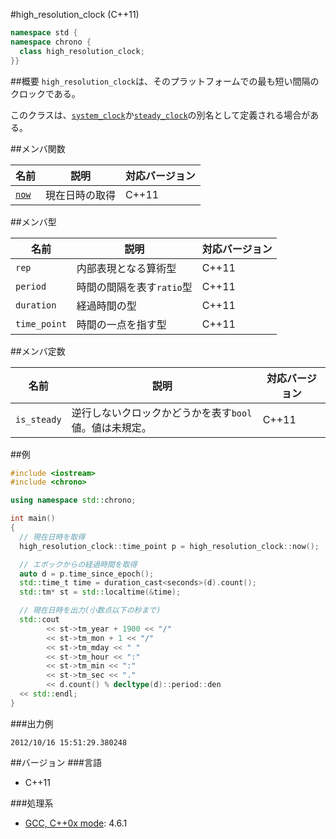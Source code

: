#high_resolution_clock (C++11)
```cpp
namespace std {
namespace chrono {
  class high_resolution_clock;
}}
```

##概要
`high_resolution_clock`は、そのプラットフォームでの最も短い間隔のクロックである。

このクラスは、[`system_clock`](/reference/chrono/system_clock.md)か[`steady_clock`](/reference/chrono/steady_clock.md)の別名として定義される場合がある。


##メンバ関数

| 名前 | 説明 | 対応バージョン |
|-----------------------------------------|----------------|-------|
| [`now`](./high_resolution_clock/now.md) | 現在日時の取得 | C++11 |


##メンバ型

| 名前 | 説明 | 対応バージョン |
|--------------|---------------------------|-------|
| `rep`        | 内部表現となる算術型      | C++11 |
| `period`     | 時間の間隔を表す`ratio`型 | C++11 |
| `duration`   | 経過時間の型              | C++11 |
| `time_point` | 時間の一点を指す型        | C++11 |


##メンバ定数

| 名前        | 説明 | 対応バージョン |
|-------------|--------------------------------------------------------|-------|
| `is_steady` | 逆行しないクロックかどうかを表す`bool`値。値は未規定。 | C++11 |


##例
```cpp
#include <iostream>
#include <chrono>

using namespace std::chrono;

int main()
{
  // 現在日時を取得
  high_resolution_clock::time_point p = high_resolution_clock::now();

  // エポックからの経過時間を取得
  auto d = p.time_since_epoch();
  std::time_t time = duration_cast<seconds>(d).count();
  std::tm* st = std::localtime(&time);

  // 現在日時を出力(小数点以下の秒まで)
  std::cout
        << st->tm_year + 1900 << "/"
        << st->tm_mon + 1 << "/"
        << st->tm_mday << " "
        << st->tm_hour << ":"
        << st->tm_min << ":"
        << st->tm_sec << "."
        << d.count() % decltype(d)::period::den
  << std::endl;
}
```

###出力例
```
2012/10/16 15:51:29.380248
```

##バージョン
###言語
- C++11

###処理系
- [GCC, C++0x mode](/implementation.md#gcc): 4.6.1

